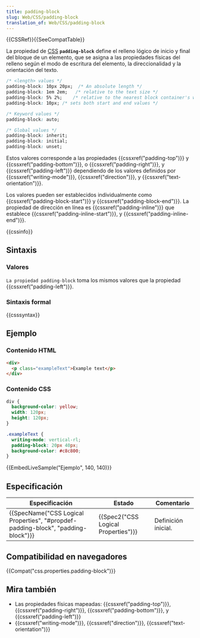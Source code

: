```yaml
---
title: padding-block
slug: Web/CSS/padding-block
translation_of: Web/CSS/padding-block
---
```


{{CSSRef}}{{SeeCompatTable}}

La propiedad de [CSS](/es/docs/Web/CSS) **`padding-block`** define el relleno lógico de inicio y final del bloque de un elemento, que se asigna a las propiedades físicas del relleno según el modo de escritura del elemento, la direccionalidad y la orientación del texto.

```css
/* <length> values */
padding-block: 10px 20px;  /* An absolute length */
padding-block: 1em 2em;   /* relative to the text size */
padding-block: 5% 2%;    /* relative to the nearest block container's width */
padding-block: 10px; /* sets both start and end values */

/* Keyword values */
padding-block: auto;

/* Global values */
padding-block: inherit;
padding-block: initial;
padding-block: unset;
```

Estos valores corresponde a las propiedades {{cssxref("padding-top")}} y {{cssxref("padding-bottom")}}, o {{cssxref("padding-right")}}, y {{cssxref("padding-left")}} dependiendo de los valores definidos por {{cssxref("writing-mode")}}, {{cssxref("direction")}}, y {{cssxref("text-orientation")}}.

Los valores pueden ser establecidos individualmente como {{cssxref("padding-block-start")}} y {{cssxref("padding-block-end")}}. La propiedad de dirección en línea es {{cssxref("padding-inline")}} que establece {{cssxref("padding-inline-start")}}, y {{cssxref("padding-inline-end")}}.

{{cssinfo}}

## Sintaxis

### Valores

`La propiedad padding-block` toma los mismos valores que la propiedad {{cssxref("padding-left")}}.

### Sintaxis formal

{{csssyntax}}

## Ejemplo

### Contenido HTML

```html
<div>
  <p class="exampleText">Example text</p>
</div>
```

### Contenido CSS

```css
div {
  background-color: yellow;
  width: 120px;
  height: 120px;
}

.exampleText {
  writing-mode: vertical-rl;
  padding-block: 20px 40px;
  background-color: #c8c800;
}
```

{{EmbedLiveSample("Ejemplo", 140, 140)}}

## Especificación

| Especificación                                                                                               | Estado                                           | Comentario          |
| ------------------------------------------------------------------------------------------------------------ | ------------------------------------------------ | ------------------- |
| {{SpecName("CSS Logical Properties", "#propdef-padding-block", "padding-block")}} | {{Spec2("CSS Logical Properties")}} | Definición inicial. |

## Compatibilidad en navegadores

{{Compat("css.properties.padding-block")}}

## Mira también

- Las propiedades físicas mapeadas: {{cssxref("padding-top")}}, {{cssxref("padding-right")}}, {{cssxref("padding-bottom")}}, y {{cssxref("padding-left")}}
- {{cssxref("writing-mode")}}, {{cssxref("direction")}}, {{cssxref("text-orientation")}}

